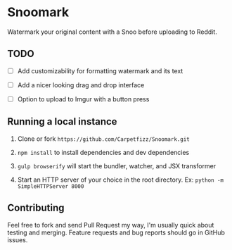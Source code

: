 # Snoomark
Watermark your original content with a Snoo before uploading to Reddit.


## TODO

- [ ] Add customizability for formatting watermark and its text
- [ ] Add a nicer looking drag and drop interface
- [ ] Option to upload to Imgur with a button press


## Running a local instance

1. Clone or fork `https://github.com/Carpetfizz/Snoomark.git`

2. `npm install` to install dependencies and dev dependencies

3. `gulp browserify` will start the bundler, watcher, and JSX transformer

4. Start an HTTP server of your choice in the root directory. Ex: `python -m SimpleHTTPServer 8000`


## Contributing

Feel free to fork and send Pull Request my way, I'm usually quick about testing and merging. Feature requests and bug reports should go in GitHub issues.